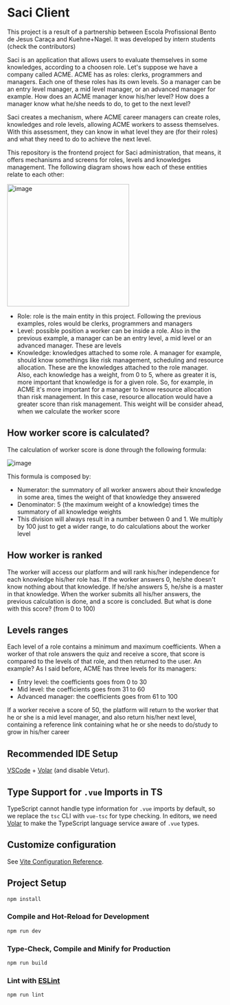 # Saci Client

This project is a result of a partnership between Escola Profissional Bento de Jesus Caraça and Kuehne+Nagel. It was developed by intern students (check the contributors)

Saci is an application that allows users to evaluate themselves in some knowledges, according to a choosen role. Let's suppose we have a company called ACME. ACME has as roles: clerks, programmers and managers. Each one of these roles has its own levels. So a manager can be an entry level manager, a mid level manager, or an advanced manager for example. How does an ACME manager know his/her level? How does a manager know what he/she needs to do, to get to the next level?

Saci creates a mechanism, where ACME career managers can create roles, knowledges and role levels, allowing ACME workers to assess themselves. With this assessment, they can know in what level they are (for their roles) and what they need to do to achieve the next level.

This repository is the frontend project for Saci administration, that means, it offers mechanisms and screens for roles, levels and knowledges management. The following diagram shows how each of these entities relate to each other:

<img width="284" alt="image" src="https://github.com/Saci-Career/saci-admin/assets/16262664/5e2d5b35-bb5c-475c-9ae0-f72b21dd1d20">

- Role: role is the main entity in this project. Following the previous examples, roles would be clerks, programmers and managers
- Level: possible position a worker can be inside a role. Also in the previous example, a manager can be an entry level, a mid level or an advanced manager. These are levels
- Knowledge: knowledges attached to some role. A manager for example, should know somethings like risk management, scheduling and resource allocation. These are the knowledges attached to the role manager. Also, each knowledge has a weight, from 0 to 5, where as greater it is, more important that knowledge is for a given role. So, for example, in ACME it's more important for a manager to know resource allocation than risk management. In this case, resource allocation would have a greater score than risk management. This weight will be consider ahead, when we calculate the worker score

## How worker score is calculated?

The calculation of worker score is done through the following formula:

![image](https://github.com/Saci-Career/saci-admin/assets/16262664/114e67c8-45d6-46be-93f8-e150cd1e8df2)

This formula is composed by:
- Numerator: the summatory of all worker answers about their knowledge in some area, times the weight of that knowledge they answered
- Denominator: 5 (the maximum weight of a knowledge) times the summatory of all knowledge weights
- This division will always result in a number between 0 and 1. We multiply by 100 just to get a wider range, to do calculations about the worker level

## How worker is ranked

The worker will access our platform and will rank his/her independence for each knowledge his/her role has. If the worker answers 0, he/she doesn't know nothing about that knowledge. If he/she answers 5, he/she is a master in that knowledge. When the worker submits all his/her answers, the previous calculation is done, and a score is concluded. But what is done with this score? (from 0 to 100)

## Levels ranges

Each level of a role contains a minimum and maximum coefficients. When a worker of that role answers the quiz and receive a score, that score is compared to the levels of that role, and then returned to the user. An example? As I said before, ACME has three levels for its managers:

- Entry level: the coefficients goes from 0 to 30
- Mid level: the coefficients goes from 31 to 60
- Advanced manager: the coefficients goes from 61 to 100

If a worker receive a score of 50, the platform will return to the worker that he or she is a mid level manager, and also return his/her next level, containing a reference link containing what he or she needs to do/study to grow in his/her career

## Recommended IDE Setup

[VSCode](https://code.visualstudio.com/) + [Volar](https://marketplace.visualstudio.com/items?itemName=Vue.volar) (and disable Vetur).

## Type Support for `.vue` Imports in TS

TypeScript cannot handle type information for `.vue` imports by default, so we replace the `tsc` CLI with `vue-tsc` for type checking. In editors, we need [Volar](https://marketplace.visualstudio.com/items?itemName=Vue.volar) to make the TypeScript language service aware of `.vue` types.

## Customize configuration

See [Vite Configuration Reference](https://vitejs.dev/config/).

## Project Setup

```sh
npm install
```

### Compile and Hot-Reload for Development

```sh
npm run dev
```

### Type-Check, Compile and Minify for Production

```sh
npm run build
```

### Lint with [ESLint](https://eslint.org/)

```sh
npm run lint
```
